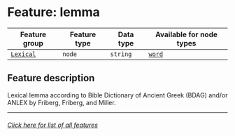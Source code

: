 # Feature: lemma

Feature group | Feature type | Data type | Available for node types
---  | --- | --- | ---
[`Lexical`](home.md#lexical-features) | `node` | `string`  | [`word`](wordnodefeatures.md#readme)

## Feature description
Lexical lemma according to Bible Dictionary of Ancient Greek (BDAG) and/or ANLEX by Friberg, Friberg, and Miller.

---
###### [Click here for list of all features](home.md#readme)
